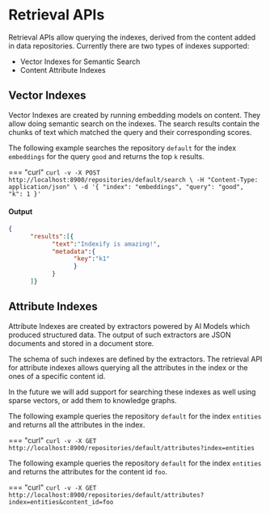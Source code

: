 # Retrieval APIs

Retrieval APIs allow querying the indexes, derived from the content added in data repositories. Currently there are two types of indexes supported:

- Vector Indexes for Semantic Search 
- Content Attribute Indexes

## Vector Indexes

Vector Indexes are created by running embedding models on content. They allow doing semantic search on the indexes. The search results contain the chunks of text which matched the query and their corresponding scores.

The following example searches the repository `default` for the index `embeddings` for the query `good` and returns the top `k` results.

=== "curl"
      ```
      curl -v -X POST http://localhost:8900/repositories/default/search \
      -H "Content-Type: application/json" \
      -d '{
            "index": "embeddings",
            "query": "good", 
            "k": 1
      }'
      ```

#### Output 
``` json
{
      "results":[{
            "text":"Indexify is amazing!",
            "metadata":{
                  "key":"k1"
                  }
            }
      ]}
```

## Attribute Indexes
Attribute Indexes are created by extractors powered by AI Models which produced structured data. The output of such extractors are JSON documents and stored in a document store. 

The schema of such indexes are defined by the extractors. The retrieval API for attribute indexes allows querying all the attributes in the index or the ones of a specific content id. 

In the future we will add support for searching these indexes as well using sparse vectors, or add them to knowledge graphs.

The following example queries the repository `default` for the index `entities` and returns all the attributes in the index.

=== "curl"
      ```
      curl -v -X GET http://localhost:8900/repositories/default/attributes?index=entities
      ```

The following example queries the repository `default` for the index `entities` and returns the attributes for the content id `foo`.

=== "curl"
      ```
      curl -v -X GET http://localhost:8900/repositories/default/attributes?index=entities&content_id=foo
      ```